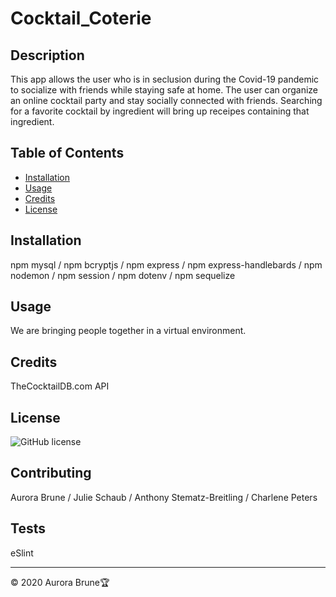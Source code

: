 # Cocktail_Coterie

## Description 
This app allows the user who is in seclusion during the Covid-19 pandemic to socialize with friends while staying safe at home.  The user can organize an online cocktail party and stay socially connected with friends.  Searching for a favorite cocktail by ingredient will bring up receipes containing that ingredient.

## Table of Contents

* [Installation](#installation)
* [Usage](#usage)
* [Credits](#credits)
* [License](#license)

## Installation 
npm mysql / npm bcryptjs / npm express / npm express-handlebards / npm nodemon / npm session / npm dotenv / npm sequelize

## Usage 
We are bringing people together in a virtual environment.

## Credits
TheCocktailDB.com API

## License
![GitHub license](https://img.shields.io/badge/license-MIT-blue.svg)


## Contributing
Aurora Brune / Julie Schaub / Anthony Stematz-Breitling / Charlene Peters

## Tests
eSlint

---
© 2020 Aurora Brune🏆 


